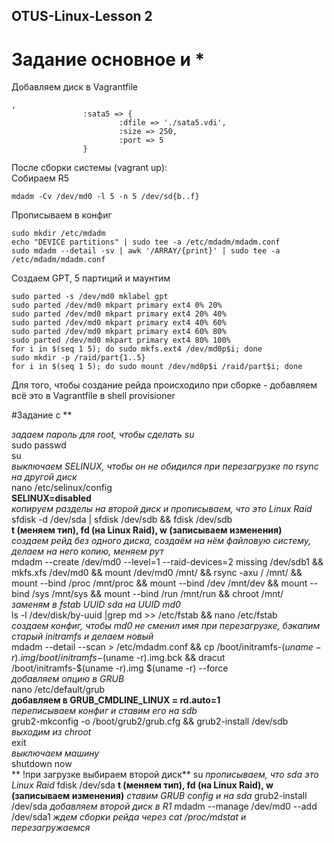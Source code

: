 ## OTUS-Linux-Lesson 2
# Задание основное и *

Добавляем диск в Vagrantfile 
```
,
                :sata5 => {
                        :dfile => './sata5.vdi',
                        :size => 250, 
                        :port => 5
                }
```

После сборки системы (vagrant up):  
Собираем R5
```
mdadm -Cv /dev/md0 -l 5 -n 5 /dev/sd{b..f}
```

Прописываем в конфиг
```
sudo mkdir /etc/mdadm
echo "DEVICE partitions" | sudo tee -a /etc/mdadm/mdadm.conf
sudo mdadm --detail -sv | awk '/ARRAY/{print}' | sudo tee -a /etc/mdadm/mdadm.conf
```

Создаем GPT, 5 партиций и маунтим
```
sudo parted -s /dev/md0 mklabel gpt
sudo parted /dev/md0 mkpart primary ext4 0% 20%
sudo parted /dev/md0 mkpart primary ext4 20% 40%
sudo parted /dev/md0 mkpart primary ext4 40% 60%
sudo parted /dev/md0 mkpart primary ext4 60% 80%
sudo parted /dev/md0 mkpart primary ext4 80% 100%
for i in $(seq 1 5); do sudo mkfs.ext4 /dev/md0p$i; done
sudo mkdir -p /raid/part{1..5}
for i in $(seq 1 5); do sudo mount /dev/md0p$i /raid/part$i; done 
```

Для того, чтобы создание рейда происходило при сборке - добавляем всё это в Vagrantfile в shell provisioner



#Задание с **  

*задаем пароль для root, чтобы сделать su*  
sudo passwd  
su  
*выключаем SELINUX, чтобы он не обидился при перезагрузке по rsync на другой диск*  
nano /etc/selinux/config  
**SELINUX=disabled**  
*копируем разделы на второй диск и прописываем, что это Linux Raid*  
sfdisk -d /dev/sda | sfdisk /dev/sdb && fdisk /dev/sdb  
**t (меняем тип), fd (на Linux Raid), w (записываем изменения)**  
*создаем рейд без одного диска, создаём на нём файловую систему, делаем на него копию, меняем рут*  
mdadm --create /dev/md0 --level=1 --raid-devices=2 missing /dev/sdb1 && mkfs.xfs /dev/md0 && mount /dev/md0 /mnt/ && rsync -axu / /mnt/ && mount --bind /proc /mnt/proc && mount --bind /dev /mnt/dev && mount --bind /sys /mnt/sys && mount --bind /run /mnt/run && chroot /mnt/  
*заменям в fstab UUID sda на UUID md0*  
ls -l /dev/disk/by-uuid |grep md >> /etc/fstab && nano /etc/fstab  
*создаем конфиг, чтобы md0 не сменил имя при перезагрузке, бэкапим старый initramfs и делаем новый*  
mdadm --detail --scan > /etc/mdadm.conf && cp /boot/initramfs-$(uname -r).img /boot/initramfs-$(uname -r).img.bck && dracut /boot/initramfs-$(uname -r).img $(uname -r) --force  
*добавляем опцию в GRUB*  
nano /etc/default/grub  
**добавляем в GRUB_CMDLINE_LINUX = rd.auto=1**  
*переписываем конфиг и ставим его на sdb*  
grub2-mkconfig -o /boot/grub2/grub.cfg && grub2-install /dev/sdb  
*выходим из chroot*  
exit  
*выключаем машину*  
shutdown now  
** !при загрузке выбираем второй диск**
su
*прописываем, что sda это Linux Raid*
fdisk /dev/sda
**t (меняем тип), fd (на Linux Raid), w (записываем изменения)**
*ставим GRUB config и на sda*
grub2-install /dev/sda
*добавляем второй диск в R1*
mdadm --manage /dev/md0 --add /dev/sda1
*ждем сборки рейда через cat /proc/mdstat и перезагружаемся*

